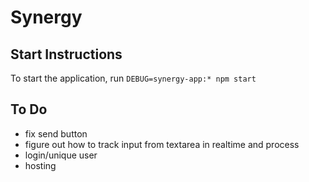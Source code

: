 # Synergy
## Start Instructions
To start the application, run `DEBUG=synergy-app:* npm start`

## To Do
* fix send button
* figure out how to track input from textarea in realtime and process
* login/unique user
* hosting

